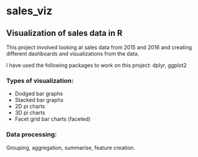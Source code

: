 # sales_viz
## Visualization of sales data in R

This project involved looking at sales data from 2015 and 2016 and creating different dashboards and visualizations from the data.

I have used the following packages to work on this project: dplyr, ggplot2

### Types of visualization:
- Dodged bar graphs
- Stacked bar graphs
- 2D pi charts
- 3D pi charts
- Facet grid bar charts (faceted)

### Data processing:
Grouping, aggregation, summarise, feature creation.
